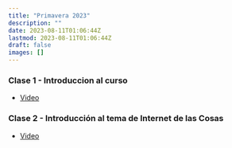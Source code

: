 ```yaml
---
title: "Primavera 2023"
description: ""
date: 2023-08-11T01:06:44Z
lastmod: 2023-08-11T01:06:44Z
draft: false
images: []
---
```


### Clase 1 - Introduccion al curso

- [Video](https://www.u-cursos.cl/ingenieria/2023/2/CC5326/1/material_docente/detalle?id=6900345)

### Clase 2 - Introducción al tema de Internet de las Cosas

- [Video]()
